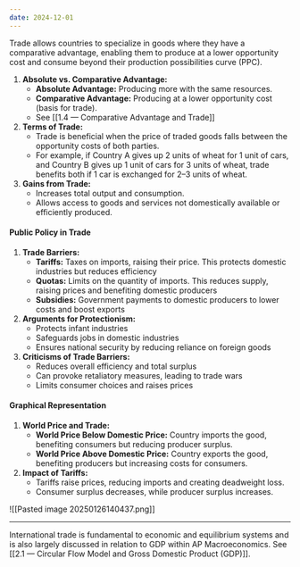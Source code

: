 ```yaml
---
date: 2024-12-01
---
```

Trade allows countries to specialize in goods where they have a comparative advantage, enabling them to produce at a lower opportunity cost and consume beyond their production possibilities curve (PPC).

1. **Absolute vs. Comparative Advantage:**
   - **Absolute Advantage:** Producing more with the same resources.  
   - **Comparative Advantage:** Producing at a lower opportunity cost (basis for trade).  
   - See [[1.4 — Comparative Advantage and Trade]]
1. **Terms of Trade:**  
   - Trade is beneficial when the price of traded goods falls between the opportunity costs of both parties.  
   - For example, if Country A gives up 2 units of wheat for 1 unit of cars, and Country B gives up 1 unit of cars for 3 units of wheat, trade benefits both if 1 car is exchanged for 2–3 units of wheat.
2. **Gains from Trade:**  
   - Increases total output and consumption.  
   - Allows access to goods and services not domestically available or efficiently produced.
#### Public Policy in Trade
1. **Trade Barriers:**  
   - **Tariffs:** Taxes on imports, raising their price. This protects domestic industries but reduces efficiency
   - **Quotas:** Limits on the quantity of imports. This reduces supply, raising prices and benefiting domestic producers
   - **Subsidies:** Government payments to domestic producers to lower costs and boost exports
2. **Arguments for Protectionism:**  
   - Protects infant industries
   - Safeguards jobs in domestic industries
   - Ensures national security by reducing reliance on foreign goods
3. **Criticisms of Trade Barriers:**  
   - Reduces overall efficiency and total surplus
   - Can provoke retaliatory measures, leading to trade wars
   - Limits consumer choices and raises prices
#### Graphical Representation
1. **World Price and Trade:**  
   - **World Price Below Domestic Price:** Country imports the good, benefiting consumers but reducing producer surplus.  
   - **World Price Above Domestic Price:** Country exports the good, benefiting producers but increasing costs for consumers.
2. **Impact of Tariffs:**  
   - Tariffs raise prices, reducing imports and creating deadweight loss.  
   - Consumer surplus decreases, while producer surplus increases.

![[Pasted image 20250126140437.png]]

---

International trade is fundamental to economic and equilibrium systems and is also largely discussed in relation to GDP within AP Macroeconomics. See [[2.1 — Circular Flow Model and Gross Domestic Product (GDP)]].